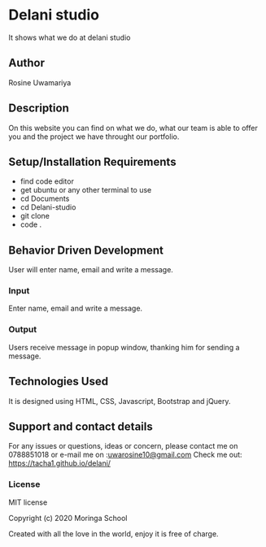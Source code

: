 # Delani studio

It shows what we do at delani studio

## Author

Rosine Uwamariya

## Description

On this website you can find on what we do, what our team is able to offer you and the project we have throught our portfolio.

## Setup/Installation Requirements

* find code editor
* get ubuntu or any other terminal to use
* cd Documents
* cd Delani-studio
* git clone
* code .

## Behavior Driven Development

User will enter name, email and write a message.

### Input

Enter name, email and write a message.

### Output

Users receive message in popup window, thanking him for sending a message.

## Technologies Used

It is designed using HTML, CSS, Javascript, Bootstrap and jQuery.

## Support and contact details

For any issues or questions, ideas or concern, please contact me on 0788851018 or e-mail me on :uwarosine10@gmail.com
Check me out: https://tacha1.github.io/delani/

### License

MIT license

Copyright (c) 2020 Moringa School

Created with all the love in the world, enjoy it is free of charge.